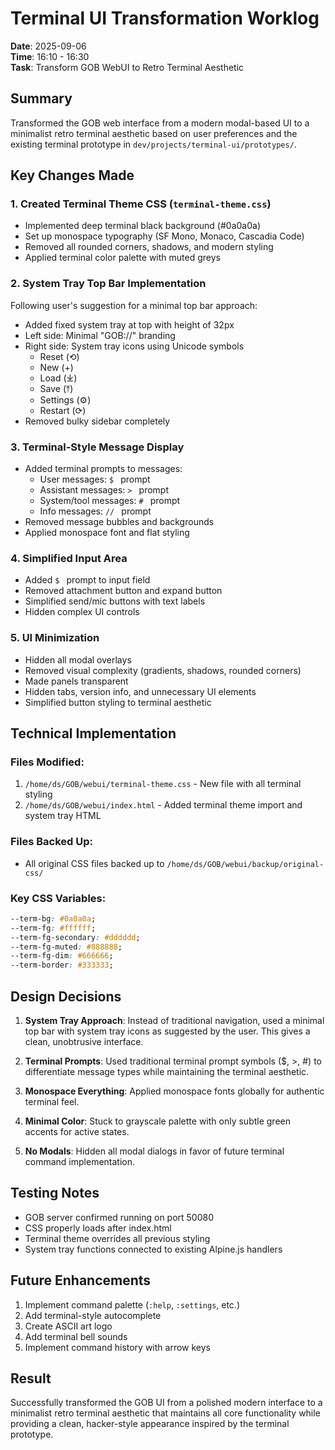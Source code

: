 # Terminal UI Transformation Worklog
**Date**: 2025-09-06  
**Time**: 16:10 - 16:30  
**Task**: Transform GOB WebUI to Retro Terminal Aesthetic  

## Summary
Transformed the GOB web interface from a modern modal-based UI to a minimalist retro terminal aesthetic based on user preferences and the existing terminal prototype in `dev/projects/terminal-ui/prototypes/`.

## Key Changes Made

### 1. Created Terminal Theme CSS (`terminal-theme.css`)
- Implemented deep terminal black background (#0a0a0a)
- Set up monospace typography (SF Mono, Monaco, Cascadia Code)
- Removed all rounded corners, shadows, and modern styling
- Applied terminal color palette with muted greys

### 2. System Tray Top Bar Implementation
Following user's suggestion for a minimal top bar approach:
- Added fixed system tray at top with height of 32px
- Left side: Minimal "GOB://" branding
- Right side: System tray icons using Unicode symbols
  - Reset (⟲)
  - New (+)
  - Load (⤓)
  - Save (⤒)
  - Settings (⚙)
  - Restart (⟳)
- Removed bulky sidebar completely

### 3. Terminal-Style Message Display
- Added terminal prompts to messages:
  - User messages: `$ ` prompt
  - Assistant messages: `> ` prompt
  - System/tool messages: `# ` prompt
  - Info messages: `// ` prompt
- Removed message bubbles and backgrounds
- Applied monospace font and flat styling

### 4. Simplified Input Area
- Added `$ ` prompt to input field
- Removed attachment button and expand button
- Simplified send/mic buttons with text labels
- Hidden complex UI controls

### 5. UI Minimization
- Hidden all modal overlays
- Removed visual complexity (gradients, shadows, rounded corners)
- Made panels transparent
- Hidden tabs, version info, and unnecessary UI elements
- Simplified button styling to terminal aesthetic

## Technical Implementation

### Files Modified:
1. `/home/ds/GOB/webui/terminal-theme.css` - New file with all terminal styling
2. `/home/ds/GOB/webui/index.html` - Added terminal theme import and system tray HTML

### Files Backed Up:
- All original CSS files backed up to `/home/ds/GOB/webui/backup/original-css/`

### Key CSS Variables:
```css
--term-bg: #0a0a0a;
--term-fg: #ffffff;
--term-fg-secondary: #dddddd;
--term-fg-muted: #888888;
--term-fg-dim: #666666;
--term-border: #333333;
```

## Design Decisions

1. **System Tray Approach**: Instead of traditional navigation, used a minimal top bar with system tray icons as suggested by the user. This gives a clean, unobtrusive interface.

2. **Terminal Prompts**: Used traditional terminal prompt symbols ($, >, #) to differentiate message types while maintaining the terminal aesthetic.

3. **Monospace Everything**: Applied monospace fonts globally for authentic terminal feel.

4. **Minimal Color**: Stuck to grayscale palette with only subtle green accents for active states.

5. **No Modals**: Hidden all modal dialogs in favor of future terminal command implementation.

## Testing Notes

- GOB server confirmed running on port 50080
- CSS properly loads after index.html
- Terminal theme overrides all previous styling
- System tray functions connected to existing Alpine.js handlers

## Future Enhancements

1. Implement command palette (`:help`, `:settings`, etc.)
2. Add terminal-style autocomplete
3. Create ASCII art logo
4. Add terminal bell sounds
5. Implement command history with arrow keys

## Result

Successfully transformed the GOB UI from a polished modern interface to a minimalist retro terminal aesthetic that maintains all core functionality while providing a clean, hacker-style appearance inspired by the terminal prototype.
